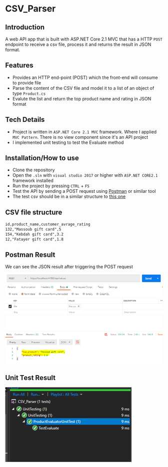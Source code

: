# CSV_Parser

## Introduction
A web API app that is built with ASP.NET Core 2.1 MVC that has a HTTP `POST` endpoint to receive a csv file, process it and returns the result in JSON format.

## Features
- Provides an HTTP end-point (POST) which the front-end will consume to provide file
- Parse the content of the CSV file and model it to a list of an object of type `Product.cs`
- Evalute the list and return the top product name and rating in JSON format

## Tech Details
- Project is written in `ASP.NET Core 2.1 MVC` framework. Where I applied `MVC Pattern`. There is no view component since it's an API project
- I implemented unit testing to test the Evaluate method

## Installation/How to use
- Clone the repository
- Open the `.sln` with `visual studio 2017` or higher with `ASP.NET CORE2.1` framework installed
- Run the project by pressing `CTRL` + `F5`
- Test the API by sending a POST request using [Postman](https://www.postman.com/downloads/) or similar tool
- The test csv should be in a similar structure to [this one](https://github.com/RamiB1234/CSV_Parser/blob/master/CSV_Parser/file.csv)

## CSV file structure

```
id,product_name,customer_avrage_rating
132,"Massoub gift card",5
154,"Kebdah gift card",3.2
12,"Fatayer gift card",1.8
```

## Postman Result
We can see the JSON result after triggering the POST request

![Screen-shot](https://github.com/RamiB1234/CSV_Parser/blob/master/Screenshots%20for%20README/postman.PNG)

## Unit Test Result

![Screen-shot](https://github.com/RamiB1234/CSV_Parser/blob/master/Screenshots%20for%20README/UnitTest.PNG)
